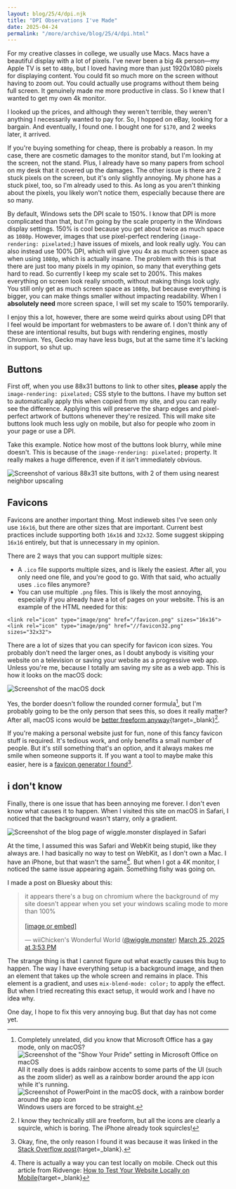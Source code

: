```yaml
---
layout: blog/25/4/dpi.njk
title: "DPI Observations I've Made"
date: 2025-04-24
permalink: "/more/archive/blog/25/4/dpi.html"
---
```

For my creative classes in college, we usually use Macs. Macs have a beautiful display with a lot of pixels. I've never been a big 4k person—my Apple TV is set to `480p`, but I loved having more than just 1920x1080 pixels for displaying content. You could fit so much more on the screen without having to zoom out. You could actually use programs without them being full screen. It genuinely made me more productive in class. So I knew that I wanted to get my own 4k monitor.

I looked up the prices, and although they weren't terrible, they weren't anything I necessarily wanted to pay for. So, I hopped on eBay, looking for a bargain. And eventually, I found one. I bought one for `$170`, and 2 weeks later, it arrived.

If you're buying something for cheap, there is probably a reason. In my case, there are cosmetic damages to the monitor stand, but I'm looking at the screen, not the stand. Plus, I already have so many papers from school on my desk that it covered up the damages. The other issue is there are 2 stuck pixels on the screen, but it's only slightly annoying. My phone has a stuck pixel, too, so I'm already used to this. As long as you aren't thinking about the pixels, you likely won't notice them, especially because there are so many.

By default, Windows sets the DPI scale to 150%. I know that DPI is more complicated than that, but I'm going by the scale property in the Windows display settings. 150% is cool because you get about twice as much space as `1080p`. However, images that use pixel-perfect rendering (`image-rendering: pixelated;`) have issues of mixels, and look really ugly. You can also instead use 100% DPI, which will give you 4x as much screen space as when using `1080p`, which is actually insane. The problem with this is that there are just too many pixels in my opinion, so many that everything gets hard to read. So currently I keep my scale set to 200%. This makes everything on screen look really smooth, without making things look ugly. You still only get as much screen space as `1080p`, but because everything is bigger, you can make things smaller without impacting readability. When I **absolutely need** more screen space, I will set my scale to 150% temporarily.

I enjoy this a lot, however, there are some weird quirks about using DPI that I feel would be important for webmasters to be aware of. I don't think any of these are intentional results, but bugs with rendering engines, mostly Chromium. Yes, Gecko may have less bugs, but at the same time it's lacking in support, so shut up.

## Buttons

First off, when you use 88x31 buttons to link to other sites, **please** apply the `image-rendering: pixelated;` CSS style to the buttons. I have my button set to automatically apply this when copied from my site, and you can really see the difference. Applying this will preserve the sharp edges and pixel-perfect artwork of buttons whenever they're resized. This will make site buttons look much less ugly on mobile, but also for people who zoom in your page or use a DPI.

Take this example. Notice how most of the buttons look blurry, while mine doesn't. This is because of the `image-rendering: pixelated;` property. It really makes a huge difference, even if it isn't immediately obvious.

![Screenshot of various 88x31 site buttons, with 2 of them using nearest neighbor upscaling](https://i.imgur.com/XCtGu2Z.png)

## Favicons

Favicons are another important thing. Most indieweb sites I've seen only use `16x16`, but there are other sizes that are important. Current best practices include supporting both `16x16` and `32x32`. Some suggest skipping `16x16` entirely, but that is unnecessary in my opinion.

There are 2 ways that you can support multiple sizes:

- A `.ico` file supports multiple sizes, and is likely the easiest. After all, you only need one file, and you're good to go. With that said, who actually uses `.ico` files anymore?
- You can use multiple `.png` files. This is likely the most annoying, especially if you already have a lot of pages on your website. This is an example of the HTML needed for this:

```
<link rel="icon" type="image/png" href="/favicon.png" sizes="16x16">
<link rel="icon" type="image/png" href="//favicon32.png" sizes="32x32">
```

There are a lot of sizes that you can specify for favicon icon sizes. You probably don't need the larger ones, as I doubt anybody is visiting your website on a television or saving your website as a progressive web app. Unless you're me, because I totally am saving my site as a web app. This is how it looks on the macOS dock:

![Screenshot of the macOS dock](https://i.imgur.com/VV3K8IJ.png)

Yes, the border doesn't follow the rounded corner formula[^1], but I'm probably going to be the only person that sees this, so does it really matter? After all, macOS icons would be [better freeform anyway](/more/archive/blog/2024/12/shapes.html){target=_blank}[^2].

If you're making a personal website just for fun, none of this fancy favicon stuff is required. It's tedious work, and only benefits a small number of people. But it's still something that's an option, and it always makes me smile when someone supports it. If you want a tool to maybe make this easier, here is a [favicon generator I found](https://realfavicongenerator.net)[^3].

## i don't know

Finally, there is one issue that has been annoying me forever. I don't even know what causes it to happen. When I visited this site on macOS in Safari, I noticed that the background wasn't starry, only a gradient.

![Screenshot of the blog page of wiggle.monster displayed in Safari](https://i.imgur.com/9AfKMSG.png)

At the time, I assumed this was Safari and WebKit being stupid, like they always are. I had basically no way to test on WebKit, as I don't own a Mac. I have an iPhone, but that wasn't the same[^4]. But when I got a 4K monitor, I noticed the same issue appearing again. Something fishy was going on.

I made a post on Bluesky about this:

<blockquote class="bluesky-embed" data-bluesky-uri="at://did:plc:johso5m3blvy2qy6u7f6zq6s/app.bsky.feed.post/3lla2cl2m6s2q" data-bluesky-cid="bafyreibufco2ivoszb4nghs5hm2afmh3woy7j6ohcrcxuaw5duy6c6qbki" data-bluesky-embed-color-mode="system"><p lang="en">it appears there&#x27;s a bug on chromium where the background of my site doesn&#x27;t appear when you set your windows scaling mode to more than 100%<br><br><a href="https://bsky.app/profile/did:plc:johso5m3blvy2qy6u7f6zq6s/post/3lla2cl2m6s2q?ref_src=embed">[image or embed]</a></p>&mdash; wiiChicken&#x27;s Wonderful World (<a href="https://bsky.app/profile/did:plc:johso5m3blvy2qy6u7f6zq6s?ref_src=embed">@wiggle.monster</a>) <a href="https://bsky.app/profile/did:plc:johso5m3blvy2qy6u7f6zq6s/post/3lla2cl2m6s2q?ref_src=embed">March 25, 2025 at 3:53 PM</a></blockquote><script async src="https://embed.bsky.app/static/embed.js" charset="utf-8"></script>

The strange thing is that I cannot figure out what exactly causes this bug to happen. The way I have everything setup is a background image, and then an element that takes up the whole screen and remains in place. This element is a gradient, and uses `mix-blend-mode: color;` to apply the effect. But when I tried recreating this exact setup, it would work and I have no idea why.

One day, I hope to fix this very annoying bug. But that day has not come yet.

[^1]: Completely unrelated, did you know that Microsoft Office has a gay mode, only on macOS? ![Screenshot of the "Show Your Pride" setting in Microsoft Office on macOS](https://i.imgur.com/y1rw5VM.png) All it really does is adds rainbow accents to some parts of the UI (such as the zoom slider) as well as a rainbow border around the app icon while it's running. ![Screenshot of PowerPoint in the macOS dock, with a rainbow border around the app icon](https://i.imgur.com/ybi6fCR.png) Windows users are forced to be straight.

[^2]: I know they technically still are freeform, but all the icons are clearly a squircle, which is boring. The iPhone already took squircles!

[^3]: Okay, fine, the only reason I found it was because it was linked in the [Stack Overflow post](https://stackoverflow.com/questions/4014823/does-a-favicon-have-to-be-32%C3%9732-or-16%C3%9716){target=_blank}.

[^4]: There is actually a way you can test locally on mobile. Check out this article from Ridvenge: [How to Test Your Website Locally on Mobile](https://ridvenge.neocities.org/scrapbox/test-locally){target=_blank}